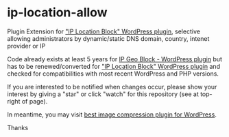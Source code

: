 # ip-location-allow
Plugin Extension for ["IP Location Block" WordPress plugin](https://github.com/gdarko/ip-location-block), selective allowing administrators by dynamic/static DNS domain, country, intenet provider or IP 

Code already exists at least 5 years for [IP Geo Block - WordPress plugin](https://github.com/tokkonopapa/WordPress-IP-Geo-Block) but has to be renewed/converted for ["IP Location Block" WordPress plugin](https://github.com/gdarko/ip-location-block) and checked for compatibilities with most recent WordPress and PHP versions.

If you are interested to be notified when changes occur, please show your interest by giving a "star" or click "watch" for this repository (see at top-right of page).

In meantime, you may visit [best image compression plugin for WordPress](https://github.com/ddur/Warp-iMagick).

Thanks
